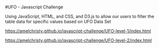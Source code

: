 #UFO - Javascript Challenge

Using JavaScript, HTML, and CSS, and D3.js to allow our users to filter the table data for specific values based on UFO Data Set

https://amelchristy.github.io/javascript-challenge/UFO-level-1/index.html

https://amelchristy.github.io/javascript-challenge/UFO-level-2/index.html
